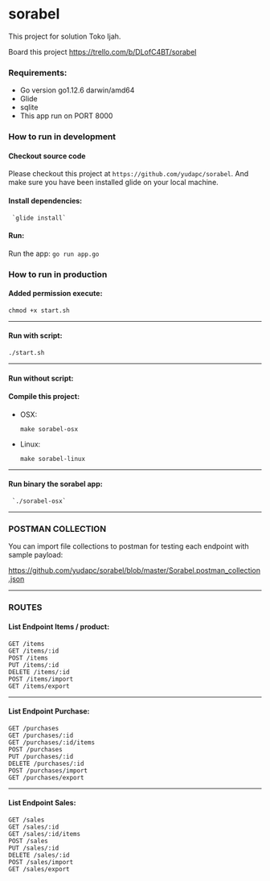 # sorabel

This project for solution Toko Ijah.

Board this project https://trello.com/b/DLofC4BT/sorabel

### Requirements:

- Go version go1.12.6 darwin/amd64
- Glide
- sqlite
- This app run on PORT 8000

### How to run in development

#### Checkout source code

Please checkout this project at `https://github.com/yudapc/sorabel`. And make sure you have been installed glide on your local machine.

#### Install dependencies:

     `glide install`


#### Run:

Run the app:
`go run app.go`

### How to run in production

#### Added permission execute:

`chmod +x start.sh`

---


#### Run with script:

`./start.sh`

---


#### Run without script:

#### Compile this project:

- OSX:

  `make sorabel-osx`

- Linux:

  `make sorabel-linux`

---

#### Run binary the sorabel app:

     `./sorabel-osx`

---
### POSTMAN COLLECTION

You can import file collections to postman for testing each endpoint with sample payload:

https://github.com/yudapc/sorabel/blob/master/Sorabel.postman_collection.json

---

### ROUTES

#### List Endpoint Items / product:

```
GET /items
GET /items/:id
POST /items
PUT /items/:id
DELETE /items/:id
POST /items/import
GET /items/export
```

---

#### List Endpoint Purchase:

```
GET /purchases
GET /purchases/:id
GET /purchases/:id/items
POST /purchases
PUT /purchases/:id
DELETE /purchases/:id
POST /purchases/import
GET /purchases/export
```

---

#### List Endpoint Sales:

```
GET /sales
GET /sales/:id
GET /sales/:id/items
POST /sales
PUT /sales/:id
DELETE /sales/:id
POST /sales/import
GET /sales/export
```
